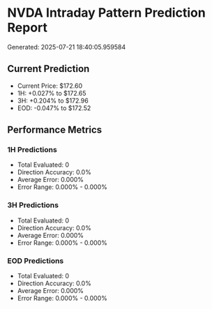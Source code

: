 # NVDA Intraday Pattern Prediction Report

Generated: 2025-07-21 18:40:05.959584

## Current Prediction
- Current Price: $172.60
- 1H: +0.027% to $172.65
- 3H: +0.204% to $172.96
- EOD: -0.047% to $172.52

## Performance Metrics

### 1H Predictions
- Total Evaluated: 0
- Direction Accuracy: 0.0%
- Average Error: 0.000%
- Error Range: 0.000% - 0.000%

### 3H Predictions
- Total Evaluated: 0
- Direction Accuracy: 0.0%
- Average Error: 0.000%
- Error Range: 0.000% - 0.000%

### EOD Predictions
- Total Evaluated: 0
- Direction Accuracy: 0.0%
- Average Error: 0.000%
- Error Range: 0.000% - 0.000%
